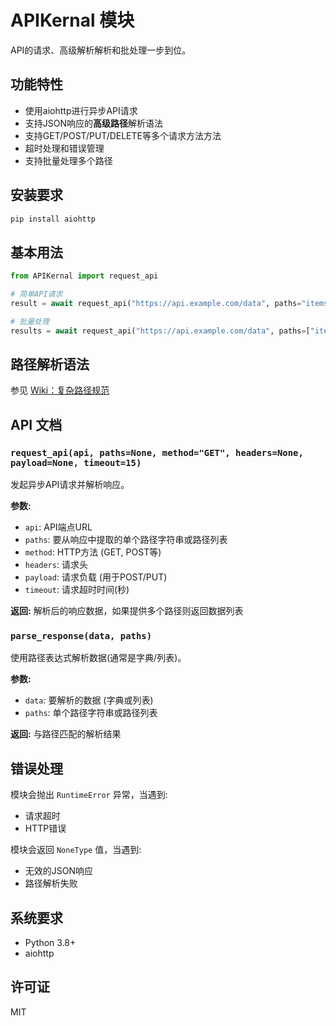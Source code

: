 # APIKernal 模块

API的请求、高级解析解析和批处理一步到位。

## 功能特性

- 使用aiohttp进行异步API请求
- 支持JSON响应的**高级路径**解析语法
- 支持GET/POST/PUT/DELETE等多个请求方法方法
- 超时处理和错误管理
- 支持批量处理多个路径

## 安装要求

```bash
pip install aiohttp
```

## 基本用法

```python
from APIKernal import request_api

# 简单API请求
result = await request_api("https://api.example.com/data", paths="items[0].name")

# 批量处理
results = await request_api("https://api.example.com/data", paths=["items[*].id", "metadata.version"])

```

## 路径解析语法

参见 [Wiki：复杂路径规范](https://github.com/SRON-org/APICORE/wiki/Complex-Configuration)

## API 文档

### `request_api(api, paths=None, method="GET", headers=None, payload=None, timeout=15)`

发起异步API请求并解析响应。

**参数:**
- `api`: API端点URL
- `paths`: 要从响应中提取的单个路径字符串或路径列表
- `method`: HTTP方法 (GET, POST等)
- `headers`: 请求头
- `payload`: 请求负载 (用于POST/PUT)
- `timeout`: 请求超时时间(秒)

**返回:**
解析后的响应数据，如果提供多个路径则返回数据列表

### `parse_response(data, paths)`

使用路径表达式解析数据(通常是字典/列表)。

**参数:**
- `data`: 要解析的数据 (字典或列表)
- `paths`: 单个路径字符串或路径列表

**返回:**
与路径匹配的解析结果

## 错误处理

模块会抛出 `RuntimeError` 异常，当遇到:
- 请求超时
- HTTP错误

模块会返回 `NoneType` 值，当遇到:
- 无效的JSON响应
- 路径解析失败

## 系统要求

- Python 3.8+
- aiohttp

## 许可证

MIT
